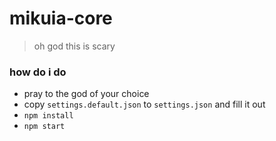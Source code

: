 # mikuia-core
> oh god this is scary

### how do i do
- pray to the god of your choice
- copy `settings.default.json` to `settings.json` and fill it out
- `npm install`
- `npm start`